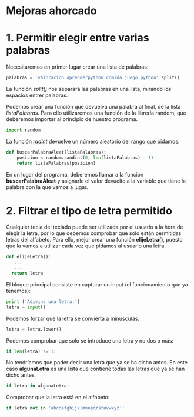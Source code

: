 # Mejoras ahorcado

# 1. Permitir elegir entre varias palabras

Necesitaremos en primer lugar crear una lista de palabras:

```python
palabras = 'valoracion aprenderpython comida juego python'.split()
```
La función *split()* nos separará las palabras en una lista, mirando los espacios entrer palabras. 

Podemos crear una función que devuelva una palabra al final, de la lista *listaPalabras*. Para ello utilizaremos una función de la librería random, que deberemos importar al principio de nuestro programa.

```python
import random
```

La función *radint* devuelve un número aleatorio del rango que pidamos.
 
```python
def buscarPalabraAleat(listaPalabras):    
    posicion = random.randint(0, len(listaPalabras) - 1)
    return listaPalabras[posicion]
```

En un lugar del programa, deberemos llamar a la función **buscarPalabraAleat** y asignarle el valor devuelto a la variable que tiene la palabra con la que vamos a jugar.

# 2. Filtrar el tipo de letra permitido

Cualquier tecla del teclado puede ser utilizada por el usuario a la hora de elegir la letra, por lo que debemos comprobar que solo están permitidas letras del alfabeto. Para ello, mejor crear una función **elijeLetra()**, puesto que la vamos a utilizar cada vez que pidamos al usuario una letra.

```python
def elijeLetra():
   ...
   ...
  return letra
```

El bloque principal consiste en capturar un input (el funcionamiento que ya tenemos):

```python
print ('Adivina una letra:')
letra = input()
```
Podemos forzar que la letra se convierta a minúsculas:

```python
letra = letra.lower()
```

Podemos comprobar que solo se introduce una letra y no dos o más:

```python
if len(letra) != 1:
```

No tendríamos que poder decir una letra que ya se ha dicho antes. En este caso **algunaLetra** es una lista que contiene todas las letras que ya se han dicho antes.

```python
if letra in algunaLetra:
```

Comprobar que la letra está en el alfabeto:

```python
if letra not in 'abcdefghijklmnopqrstuvwxyz':
```


 
